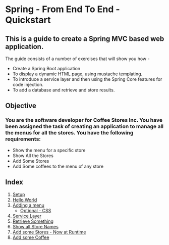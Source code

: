 # Spring - From End To End - Quickstart


## This is a guide to create a Spring MVC based web application.
The guide consists of a number of exercises that will show you how -
* Create a Spring Boot application
* To display a dynamic HTML page, using mustache templating.
* To introduce a service layer and then using the Spring Core features for code injection.
* To add a database and retrieve and store results.

## Objective
### You are the software developer for Coffee Stores Inc. You have been assigned the task of creating an application to manage all the menus for all the stores. You have the following requirements:
* Show the menu for a specific store
* Show All the Stores
* Add Some Stores
* Add Some coffees to the menu of any store


## Index
1. [Setup](../master/documents/exercise1.md)
2. [Hello World](../master/documents/exercise2.md)
3. [Adding a menu](../master/documents/exercise3.md) 
   * [Optional - CSS](../master/documents/optional-css.md)
4. [Service Layer](../master/documents/exercise4.md)
5. [Retrieve Something](../master/documents/exercise8.md)
6. [Show all Store Names](../master/documents/exercise7.md)
8. [Add some Stores - Now at Runtime](../master/documents/exercise8.md)
9. [Add some Coffee](../master/documents/exercise9.md)

